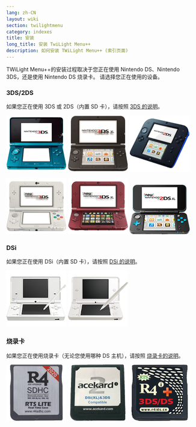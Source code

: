 ```yaml
---
lang: zh-CN
layout: wiki
section: twilightmenu
category: indexes
title: 安装
long_title: 安装 TwiLight Menu++
description: 如何安装 TWiLight Menu++ (索引页面)
---
```


TWiLight Menu++的安装过程取决于您正在使用 Nintendo DS、Nintendo 3DS，还是使用 Nintendo DS 烧录卡。 请选择您正在使用的设备。

### 3DS/2DS
如果您正在使用 3DS 或 2DS（内置 SD 卡），请按照 [3DS 的说明](installing-3ds)。

[![Nintendo 3DS](/assets/images/consoles/old3ds.png)](installing-3ds) [![Nintendo 3DS LL/XL](/assets/images/consoles/old3dsxl.png)](installing-3ds) [![Nintendo 2DS](/assets/images/consoles/2ds.png)](installing-3ds)

[![new Nintendo 3DS](/assets/images/consoles/new3ds.png)](installing-3ds) [![new Nintendo 3DS LL/XL](/assets/images/consoles/new3dsxl.png)](installing-3ds) [![new Nintendo 2DS LL/XL](/assets/images/consoles/new2dsxl.png)](installing-3ds)

### DSi
如果您正在使用 DSi（内置 SD 卡），请按照 [DSi 的说明](installing-dsi)。

[![Nintendo DSi](/assets/images/consoles/dsi.png)](installing-dsi) [![Nintendo DSi LL/XL](/assets/images/consoles/dsixl.png)](installing-dsi)

### 烧录卡
如果您正在使用烧录卡（无论您使用哪种 DS 主机），请按照 [烧录卡的说明](installing-flashcard)。

[![An r4isdhc.com flashcard](/assets/images/consoles/r4isdhc.com.png)](installing-flashcard) [![An Acekard2i flashcard](/assets/images/consoles/acekard2i.png)](installing-flashcard) [![An R4i Gold 3DS Plus flashcard](/assets/images/consoles/r4igold3dsplus.png)](installing-flashcard)
